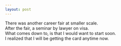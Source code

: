 ```yaml
---
layout: post
---
```

  

There was another career fair at smaller scale.  
After the fair, a seminar by lawyer on visa.  
What comes down to, is that I would want to start soon.  
I realized that I will be getting the card anytime now.  